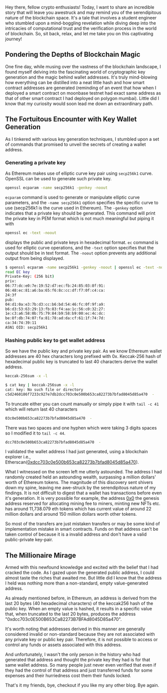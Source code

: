 Hey there, fellow crypto enthusiasts! Today, I want to share an incredible story that will leave you awestruck and may remind you of the serendipitous nature of the blockchain space. It's a tale that involves a student engineer who stumbled upon a mind-boggling revelation while diving deep into the intricacies of computational trust and the verification process in the world of blockchain. So, sit back, relax, and let me take you on this captivating journey!

## Pondering the Depths of Blockchain Magic
One fine day, while musing over the vastness of the blockchain landscape, I found myself delving into the fascinating world of cryptographic key generation and the magic behind wallet addresses. It's truly mind-blowing how everything can be distilled into a neat little hash and how smart contract addresses are generated (reminding of an event that how when I deployed a smart contract on moonbase testnet had exact same address as that of other smart contract I had deployed on polygon mumbai). Little did I know that my curiosity would soon lead me down an extraordinary path.

## The Fortuitous Encounter with Key Wallet Generation
As I tinkered with various key generation techniques, I stumbled upon a set of commands that promised to unveil the secrets of creating a wallet address.

### Generating a private key
As Ethereum makes use of elliptic curve key pair using `secp256k1` curve. OpenSSL can be used to generate such private key.
```bash
openssl ecparam -name secp256k1 -genkey -noout
```
`ecparam` command is used to generate or manipulate elliptic curve parameters, and the `-name secp256k1` option specifies the specific curve to use (secp256k1 is the curve used in Ethereum). The `-genkey` option indicates that a private key should be generated. This command will print the private key in PEM format which is not much meaningful but piping it with
```bash
openssl ec -text -noout
```
displays the public and private keys in hexadecimal format. `ec` command is used for elliptic curve operations, and the `-text` option specifies that the output should be in text format. The `-noout` option prevents any additional output from being displayed.
```bash
$ openssl ecparam -name secp256k1 -genkey -noout | openssl ec -text -noout
read EC key
Private-Key: (256 bit)
priv:
06:77:dc:e0:7e:19:52:d7:ec:fb:24:85:03:8f:91:
06:48:ec:81:a6:ba:65:f6:8c:cc:df:f7:0f:c4:ca:
24:3f
pub:
04:d1:0a:e3:7b:d3:cc:b6:bd:54:46:fc:0f:9f:a9:
b6:d3:53:63:29:13:fb:83:f4:aa:1c:56:c0:32:27:
1e:c3:a6:58:0b:75:79:84:b9:58:b9:00:ec:4c:dc:
be:8f:db:74:07:fa:81:78:ad:da:cf:61:1f:74:7d:
ca:34:74:39:11
ASN1 OID: secp256k1
```

### Hashing public key to get wallet address
So we have the public key and private key pair. As we know Ethereum wallet addresses are 40 hex characters long prefixed with 0x. Keccak-256 hash of hexadecimal public key is truncated to last 40 characters derive the wallet address.
```bash
keccak-256sum -x -l
```
```bash
$ cat key | keccak-256sum -x -l
cat: key: No such file or directory
c5d2460186f7233c927e7db2dcc703c0e500b653ca82273b7bfad8045d85a470  -
```
To truncate either you can count manually or simply pipe it with `tail -c 41` which will return last 40 characters
```bash
03c0e500b653ca82273b7bfad8045d85a470  -
```
There was two spaces and one hyphen which were taking 3 digits spaces so I modified it to `tail -c 44`.
```bash
dcc703c0e500b653ca82273b7bfad8045d85a470  -
```

I validated the wallet address I had just generated, using a blockchain explorer i.e., Etherscan([0xdcc703c0e500b653ca82273b7bfad8045d85a470](https://etherscan.io/address/0xdcc703c0E500B653Ca82273B7BFAd8045D85a470)).


What I witnessed on the screen left me utterly astounded. The address I had randomly created held an astounding wealth, surpassing a million dollars' worth of Ethereum tokens. The magnitude of this discovery sent shivers down my spine, leaving me awe-struck by the serendipitous nature of my findings. It is not difficult to digest that a wallet has transactions before even it's generation. It is very possible for example, the address [0x0](https://etherscan.io/address/0x0000000000000000000000000000000000000000) the genesis address reserved for allocating mining fee to miners, minting new NFTs etc. has around 11,738.079 eth tokens which has current value of around 22 million dollars and around 150 million dollars worth other tokens.

So most of the transfers are just mistaken transfers or may be some kind of implementation mistake in smart contracts. Funds on that address can't be taken control of because it is a invalid address and don't have a valid public-private key-pair.

## The Millionaire Mirage
Armed with this newfound knowledge and excited with the belief that I had cracked the code. As I gazed upon the generated public address, I could almost taste the riches that awaited me. But little did I know that the address I held was nothing more than a non-standard, empty value-generated address.

As already mentioned before, in Ethereum, an address is derived from the last 20 bytes (40 hexadecimal characters) of the keccak256 hash of the public key. When an empty value is hashed, it results in a specific value that, when truncated to the last 20 bytes, produces the address "0xdcc703c0E500B653Ca82273B7BFAd8045D85a470".

It's worth noting that addresses derived in this manner are generally considered invalid or non-standard because they are not associated with any private key or public key pair. Therefore, it is not possible to access or control any funds or assets associated with this address.

And unfortunately, I wasn't the only person in the history who had generated that address and thought the private key they had is for that same wallet address. So many people just never even verified that even if they had the control of that address and just transferred funds for some expenses and their hurriedness cost them their funds locked.

That's it my friends, bye, checkout if you like my any other blog. Bye again.
